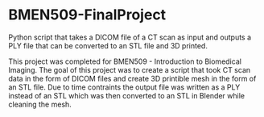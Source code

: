 # BMEN509-FinalProject
Python script that takes a DICOM file of a CT scan as input and outputs a PLY file that can be converted to an STL file and 3D printed.

This project was completed for BMEN509 - Introduction to Biomedical Imaging. The goal of this project was to create a script that took CT scan data in the form of DICOM files and create 3D printible mesh in the form of an STL file. Due to time contraints the output file was written as a PLY instead of an STL which was then converted to an STL in Blender while cleaning the mesh.
